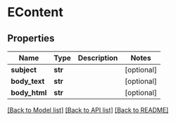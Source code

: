 # EContent

## Properties
Name | Type | Description | Notes
------------ | ------------- | ------------- | -------------
**subject** | **str** |  | [optional] 
**body_text** | **str** |  | [optional] 
**body_html** | **str** |  | [optional] 

[[Back to Model list]](../README.md#documentation-for-models) [[Back to API list]](../README.md#documentation-for-api-endpoints) [[Back to README]](../README.md)


